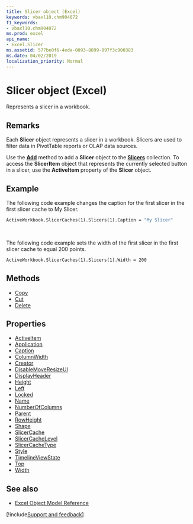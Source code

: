 ```yaml
---
title: Slicer object (Excel)
keywords: vbaxl10.chm904072
f1_keywords:
- vbaxl10.chm904072
ms.prod: excel
api_name:
- Excel.Slicer
ms.assetid: 577be0f6-4eda-0093-8899-097f3c900383
ms.date: 04/02/2019
localization_priority: Normal
---
```



# Slicer object (Excel)

Represents a slicer in a workbook.


## Remarks

Each **Slicer** object represents a slicer in a workbook. Slicers are used to filter data in PivotTable reports or OLAP data sources.

Use the **[Add](Excel.Slicers.Add.md)** method to add a **Slicer** object to the **[Slicers](Excel.Slicers.md)** collection. To access the **SlicerItem** object that represents the currently selected button in a slicer, use the **ActiveItem** property of the **Slicer** object.


## Example

The following code example changes the caption for the first slicer in the first slicer cache to My Slicer.

```vb
ActiveWorkbook.SlicerCaches(1).Slicers(1).Caption = "My Slicer"
```

<br/>

The following code example sets the width of the first slicer in the first slicer cache to equal 200 points.

```vb
ActiveWorkbook.SlicerCaches(1).Slicers(1).Width = 200
```


## Methods

- [Copy](Excel.Slicer.Copy.md)
- [Cut](Excel.Slicer.Cut.md)
- [Delete](Excel.Slicer.Delete.md)

## Properties

- [ActiveItem](Excel.Slicer.ActiveItem.md)
- [Application](Excel.Slicer.Application.md)
- [Caption](Excel.Slicer.Caption.md)
- [ColumnWidth](Excel.Slicer.ColumnWidth.md)
- [Creator](Excel.Slicer.Creator.md)
- [DisableMoveResizeUI](Excel.Slicer.DisableMoveResizeUI.md)
- [DisplayHeader](Excel.Slicer.DisplayHeader.md)
- [Height](Excel.Slicer.Height.md)
- [Left](Excel.Slicer.Left.md)
- [Locked](Excel.Slicer.Locked.md)
- [Name](Excel.Slicer.Name.md)
- [NumberOfColumns](Excel.Slicer.NumberOfColumns.md)
- [Parent](Excel.Slicer.Parent.md)
- [RowHeight](Excel.Slicer.RowHeight.md)
- [Shape](Excel.Slicer.Shape.md)
- [SlicerCache](Excel.Slicer.SlicerCache.md)
- [SlicerCacheLevel](Excel.Slicer.SlicerCacheLevel.md)
- [SlicerCacheType](Excel.slicer.slicercachetype.md)
- [Style](Excel.Slicer.Style.md)
- [TimelineViewState](Excel.slicer.timelineviewstate.md)
- [Top](Excel.Slicer.Top.md)
- [Width](Excel.Slicer.Width.md)


## See also

- [Excel Object Model Reference](overview/Excel/object-model.md)

[!include[Support and feedback](~/includes/feedback-boilerplate.md)]
